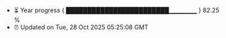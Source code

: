 - ⏳ Year progress { ████████████████████████▁▁▁▁▁▁ } 82.25 %
- ⏰ Updated on Tue, 28 Oct 2025 05:25:08 GMT

